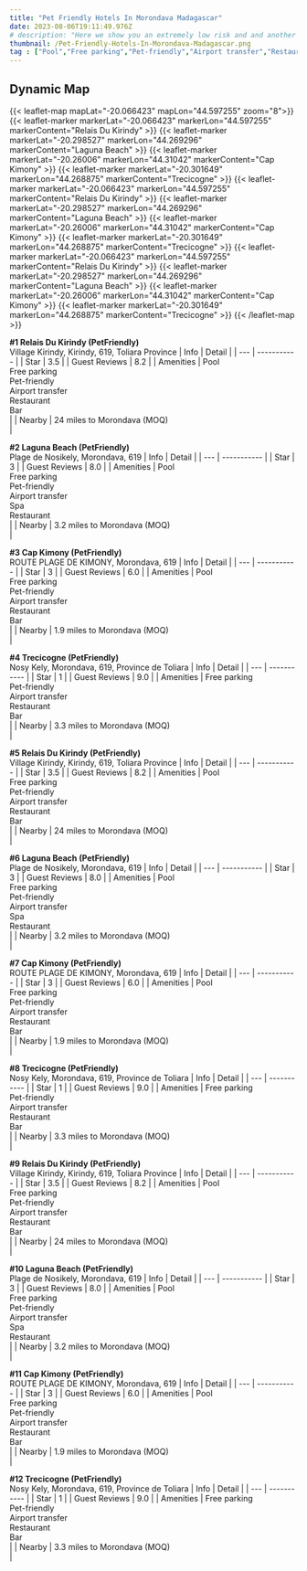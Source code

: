 ```yaml
---
title: "Pet Friendly Hotels In Morondava Madagascar"
date: 2023-08-06T19:11:49.976Z
# description: "Here we show you an extremely low risk and and another medium risk approach to earn passive income "
thumbnail: /Pet-Friendly-Hotels-In-Morondava-Madagascar.png
tag : ["Pool","Free parking","Pet-friendly","Airport transfer","Restaurant","Bar","Spa"]
---
```


## Dynamic Map
{{< leaflet-map  mapLat="-20.066423" mapLon="44.597255" zoom="8">}}
    {{< leaflet-marker markerLat="-20.066423" markerLon="44.597255" markerContent="Relais Du Kirindy" >}}
    {{< leaflet-marker markerLat="-20.298527" markerLon="44.269296" markerContent="Laguna Beach" >}}
    {{< leaflet-marker markerLat="-20.26006" markerLon="44.31042" markerContent="Cap Kimony" >}}
    {{< leaflet-marker markerLat="-20.301649" markerLon="44.268875" markerContent="Trecicogne" >}}
    {{< leaflet-marker markerLat="-20.066423" markerLon="44.597255" markerContent="Relais Du Kirindy" >}}
    {{< leaflet-marker markerLat="-20.298527" markerLon="44.269296" markerContent="Laguna Beach" >}}
    {{< leaflet-marker markerLat="-20.26006" markerLon="44.31042" markerContent="Cap Kimony" >}}
    {{< leaflet-marker markerLat="-20.301649" markerLon="44.268875" markerContent="Trecicogne" >}}
    {{< leaflet-marker markerLat="-20.066423" markerLon="44.597255" markerContent="Relais Du Kirindy" >}}
    {{< leaflet-marker markerLat="-20.298527" markerLon="44.269296" markerContent="Laguna Beach" >}}
    {{< leaflet-marker markerLat="-20.26006" markerLon="44.31042" markerContent="Cap Kimony" >}}
    {{< leaflet-marker markerLat="-20.301649" markerLon="44.268875" markerContent="Trecicogne" >}}
{{< /leaflet-map >}}


**#1 Relais Du Kirindy (PetFriendly)**<br>Village Kirindy, Kirindy, 619, Toliara Province
| Info | Detail |
| --- | ----------- |
| Star | 3.5 |
| Guest Reviews | 8.2 |
| Amenities | Pool<br>Free parking<br>Pet-friendly<br>Airport transfer<br>Restaurant<br>Bar<br> |
| Nearby | 24 miles to Morondava (MOQ)<br> |

**#2 Laguna Beach (PetFriendly)**<br>Plage de Nosikely, Morondava, 619
| Info | Detail |
| --- | ----------- |
| Star | 3 |
| Guest Reviews | 8.0 |
| Amenities | Pool<br>Free parking<br>Pet-friendly<br>Airport transfer<br>Spa<br>Restaurant<br> |
| Nearby | 3.2 miles to Morondava (MOQ)<br> |

**#3 Cap Kimony (PetFriendly)**<br>ROUTE PLAGE DE KIMONY, Morondava, 619
| Info | Detail |
| --- | ----------- |
| Star | 3 |
| Guest Reviews | 6.0 |
| Amenities | Pool<br>Free parking<br>Pet-friendly<br>Airport transfer<br>Restaurant<br>Bar<br> |
| Nearby | 1.9 miles to Morondava (MOQ)<br> |

**#4 Trecicogne (PetFriendly)**<br>Nosy Kely, Morondava, 619, Province de Toliara
| Info | Detail |
| --- | ----------- |
| Star | 1 |
| Guest Reviews | 9.0 |
| Amenities | Free parking<br>Pet-friendly<br>Airport transfer<br>Restaurant<br>Bar<br> |
| Nearby | 3.3 miles to Morondava (MOQ)<br> |

**#5 Relais Du Kirindy (PetFriendly)**<br>Village Kirindy, Kirindy, 619, Toliara Province
| Info | Detail |
| --- | ----------- |
| Star | 3.5 |
| Guest Reviews | 8.2 |
| Amenities | Pool<br>Free parking<br>Pet-friendly<br>Airport transfer<br>Restaurant<br>Bar<br> |
| Nearby | 24 miles to Morondava (MOQ)<br> |

**#6 Laguna Beach (PetFriendly)**<br>Plage de Nosikely, Morondava, 619
| Info | Detail |
| --- | ----------- |
| Star | 3 |
| Guest Reviews | 8.0 |
| Amenities | Pool<br>Free parking<br>Pet-friendly<br>Airport transfer<br>Spa<br>Restaurant<br> |
| Nearby | 3.2 miles to Morondava (MOQ)<br> |

**#7 Cap Kimony (PetFriendly)**<br>ROUTE PLAGE DE KIMONY, Morondava, 619
| Info | Detail |
| --- | ----------- |
| Star | 3 |
| Guest Reviews | 6.0 |
| Amenities | Pool<br>Free parking<br>Pet-friendly<br>Airport transfer<br>Restaurant<br>Bar<br> |
| Nearby | 1.9 miles to Morondava (MOQ)<br> |

**#8 Trecicogne (PetFriendly)**<br>Nosy Kely, Morondava, 619, Province de Toliara
| Info | Detail |
| --- | ----------- |
| Star | 1 |
| Guest Reviews | 9.0 |
| Amenities | Free parking<br>Pet-friendly<br>Airport transfer<br>Restaurant<br>Bar<br> |
| Nearby | 3.3 miles to Morondava (MOQ)<br> |

**#9 Relais Du Kirindy (PetFriendly)**<br>Village Kirindy, Kirindy, 619, Toliara Province
| Info | Detail |
| --- | ----------- |
| Star | 3.5 |
| Guest Reviews | 8.2 |
| Amenities | Pool<br>Free parking<br>Pet-friendly<br>Airport transfer<br>Restaurant<br>Bar<br> |
| Nearby | 24 miles to Morondava (MOQ)<br> |

**#10 Laguna Beach (PetFriendly)**<br>Plage de Nosikely, Morondava, 619
| Info | Detail |
| --- | ----------- |
| Star | 3 |
| Guest Reviews | 8.0 |
| Amenities | Pool<br>Free parking<br>Pet-friendly<br>Airport transfer<br>Spa<br>Restaurant<br> |
| Nearby | 3.2 miles to Morondava (MOQ)<br> |

**#11 Cap Kimony (PetFriendly)**<br>ROUTE PLAGE DE KIMONY, Morondava, 619
| Info | Detail |
| --- | ----------- |
| Star | 3 |
| Guest Reviews | 6.0 |
| Amenities | Pool<br>Free parking<br>Pet-friendly<br>Airport transfer<br>Restaurant<br>Bar<br> |
| Nearby | 1.9 miles to Morondava (MOQ)<br> |

**#12 Trecicogne (PetFriendly)**<br>Nosy Kely, Morondava, 619, Province de Toliara
| Info | Detail |
| --- | ----------- |
| Star | 1 |
| Guest Reviews | 9.0 |
| Amenities | Free parking<br>Pet-friendly<br>Airport transfer<br>Restaurant<br>Bar<br> |
| Nearby | 3.3 miles to Morondava (MOQ)<br> |

